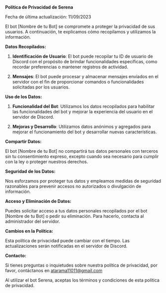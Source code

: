 **Política de Privacidad de Serena**

Fecha de última actualización: 11/09/2023

El bot [Nombre de tu Bot] se compromete a proteger la privacidad de sus usuarios. A continuación, te explicamos cómo recopilamos y utilizamos la información.

**Datos Recopilados:**

1. **Identificación de Usuario**: El bot puede recopilar tu ID de usuario de Discord con el propósito de brindar funcionalidades específicas, como recordar preferencias o mantener registros de actividad.

2. **Mensajes**: El bot puede procesar y almacenar mensajes enviados en el servidor con el fin de proporcionar comandos o funcionalidades solicitadas por los usuarios.

**Uso de los Datos:**

1. **Funcionalidad del Bot**: Utilizamos los datos recopilados para habilitar las funcionalidades del bot y mejorar la experiencia del usuario en el servidor de Discord.

2. **Mejoras y Desarrollo**: Utilizamos datos anónimos y agregados para mejorar el funcionamiento del bot y desarrollar nuevas características.

**Compartir Datos:**

El bot [Nombre de tu Bot] no compartirá tus datos personales con terceros sin tu consentimiento expreso, excepto cuando sea necesario para cumplir con la ley o proteger nuestros derechos.

**Seguridad de los Datos:**

Nos esforzamos por proteger tus datos y empleamos medidas de seguridad razonables para prevenir accesos no autorizados o divulgación de información.

**Acceso y Eliminación de Datos:**

Puedes solicitar acceso a tus datos personales recopilados por el bot [Nombre de tu Bot] o pedir su eliminación. Para hacerlo, contacta al administrador del servidor.

**Cambios en la Política:**

Esta política de privacidad puede cambiar con el tiempo. Las actualizaciones serán notificadas en el servidor de Discord.

**Contacto:**

Si tienes preguntas o inquietudes sobre nuestra política de privacidad, por favor, contáctanos en atarama11011@gmail.com

Al utilizar el bot Serena, aceptas los términos y condiciones de esta política de privacidad.

